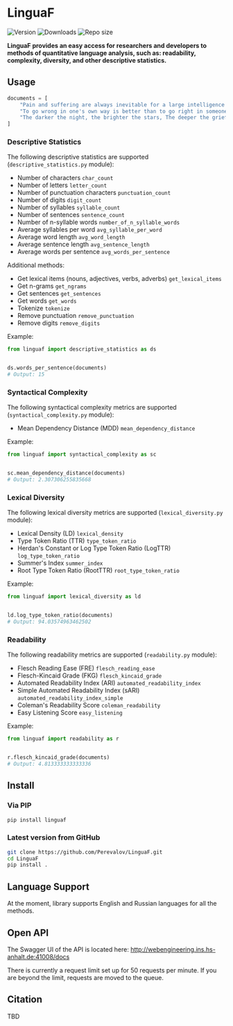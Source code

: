# LinguaF

![Version](https://img.shields.io/pypi/v/linguaf?logo=pypi)
![Downloads](https://img.shields.io/pypi/dm/linguaf)
![Repo size](https://img.shields.io/github/repo-size/perevalov/linguaf)

**LinguaF provides an easy access for researchers and developers to methods of quantitative language analysis, such as: readability, complexity, diversity, and other descriptive statistics.**

## Usage

```python
documents = [
    "Pain and suffering are always inevitable for a large intelligence and a deep heart. The really great men must, I think, have great sadness on earth.",
    "To go wrong in one's own way is better than to go right in someone else's.",
    "The darker the night, the brighter the stars, The deeper the grief, the closer is God!"
]
```

### Descriptive Statistics

The following descriptive statistics are supported (`descriptive_statistics.py` module):

* Number of characters `char_count`
* Number of letters `letter_count`
* Number of punctuation characters `punctuation_count`
* Number of digits `digit_count`
* Number of syllables `syllable_count`
* Number of sentences `sentence_count`
* Number of n-syllable words `number_of_n_syllable_words`
* Average syllables per word `avg_syllable_per_word`
* Average word length `avg_word_length`
* Average sentence length `avg_sentence_length`
* Average words per sentence `avg_words_per_sentence`

Additional methods:
* Get lexical items (nouns, adjectives, verbs, adverbs) `get_lexical_items`
* Get n-grams `get_ngrams`
* Get sentences `get_sentences`
* Get words `get_words`
* Tokenize `tokenize`
* Remove punctuation `remove_punctuation`
* Remove digits `remove_digits`

Example:

```python
from linguaf import descriptive_statistics as ds


ds.words_per_sentence(documents)
# Output: 15
```

### Syntactical Complexity

The following syntactical complexity metrics are supported (`syntactical_complexity.py` module): 
* Mean Dependency Distance (MDD) `mean_dependency_distance`

Example:

```python
from linguaf import syntactical_complexity as sc


sc.mean_dependency_distance(documents)
# Output: 2.307306255835668
```

### Lexical Diversity

The following lexical diversity metrics are supported (`lexical_diversity.py` module): 
* Lexical Density (LD) `lexical_density`
* Type Token Ratio (TTR) `type_token_ratio`
* Herdan's Constant or Log Type Token Ratio (LogTTR) `log_type_token_ratio`
* Summer's Index `summer_index`
* Root Type Token Ratio (RootTTR) `root_type_token_ratio`

Example:

```python
from linguaf import lexical_diversity as ld


ld.log_type_token_ratio(documents)
# Output: 94.03574963462502
```

### Readability

The following readability metrics are supported (`readability.py` module): 
* Flesch Reading Ease (FRE) `flesch_reading_ease`
* Flesch-Kincaid Grade (FKG) `flesch_kincaid_grade`
* Automated Readability Index (ARI) `automated_readability_index`
* Simple Automated Readability Index (sARI) `automated_readability_index_simple`
* Coleman's Readability Score `coleman_readability`
* Easy Listening Score `easy_listening`


Example:

```python
from linguaf import readability as r


r.flesch_kincaid_grade(documents)
# Output: 4.813333333333336
```

## Install

### Via PIP

```bash
pip install linguaf
```

### Latest version from GitHub

```bash
git clone https://github.com/Perevalov/LinguaF.git
cd LinguaF
pip install .
```

## Language Support

At the moment, library supports English and Russian languages for all the methods.

## Open API

The Swagger UI of the API is located here: http://webengineering.ins.hs-anhalt.de:41008/docs

There is currently a request limit set up for 50 requests per minute. If you are beyond the limit, requests are moved to the queue.

## Citation

TBD
